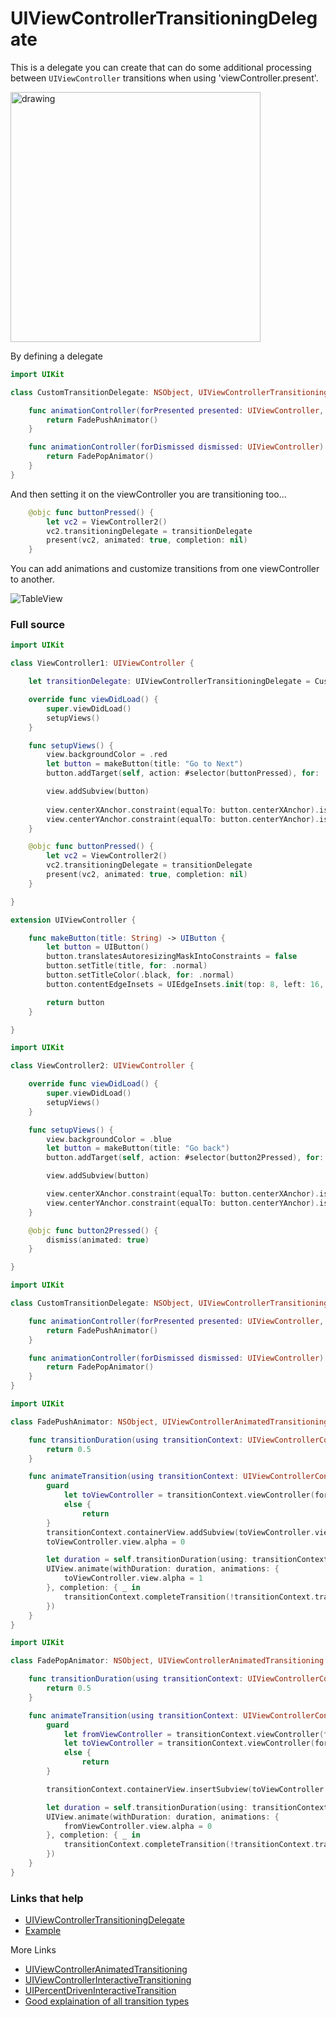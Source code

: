 # UIViewControllerTransitioningDelegate

This is a delegate you can create that can do some additional processing between `UIViewController` transitions when using 'viewController.present'. 

<img src="https://github.com/jrasmusson/ios-starter-kit/blob/master/animations/UIViewControllerTransitioningDelegate/images/transition.png" alt="drawing" width="400"/>

By defining a delegate

```swift
import UIKit

class CustomTransitionDelegate: NSObject, UIViewControllerTransitioningDelegate {

    func animationController(forPresented presented: UIViewController, presenting: UIViewController, source: UIViewController) -> UIViewControllerAnimatedTransitioning? {
        return FadePushAnimator()
    }

    func animationController(forDismissed dismissed: UIViewController) -> UIViewControllerAnimatedTransitioning? {
        return FadePopAnimator()
    }
}
```

And then setting it on the viewController you are transitioning too...

```swift
    @objc func buttonPressed() {
        let vc2 = ViewController2()
        vc2.transitioningDelegate = transitionDelegate
        present(vc2, animated: true, completion: nil)
    }
```

You can add animations and customize transitions from one viewController to another.

![TableView](https://github.com/jrasmusson/ios-starter-kit/blob/master/animations/UIViewControllerTransitioningDelegate/demo.gif)

### Full source

```swift
import UIKit

class ViewController1: UIViewController {

    let transitionDelegate: UIViewControllerTransitioningDelegate = CustomTransitionDelegate()

    override func viewDidLoad() {
        super.viewDidLoad()
        setupViews()
    }

    func setupViews() {
        view.backgroundColor = .red
        let button = makeButton(title: "Go to Next")
        button.addTarget(self, action: #selector(buttonPressed), for: .touchUpInside)

        view.addSubview(button)
        
        view.centerXAnchor.constraint(equalTo: button.centerXAnchor).isActive = true
        view.centerYAnchor.constraint(equalTo: button.centerYAnchor).isActive = true
    }

    @objc func buttonPressed() {
        let vc2 = ViewController2()
        vc2.transitioningDelegate = transitionDelegate
        present(vc2, animated: true, completion: nil)
    }

}

extension UIViewController {

    func makeButton(title: String) -> UIButton {
        let button = UIButton()
        button.translatesAutoresizingMaskIntoConstraints = false
        button.setTitle(title, for: .normal)
        button.setTitleColor(.black, for: .normal)
        button.contentEdgeInsets = UIEdgeInsets.init(top: 8, left: 16, bottom: 8, right: 16)

        return button
    }

}
```

```swift
import UIKit

class ViewController2: UIViewController {

    override func viewDidLoad() {
        super.viewDidLoad()
        setupViews()
    }

    func setupViews() {
        view.backgroundColor = .blue
        let button = makeButton(title: "Go back")
        button.addTarget(self, action: #selector(button2Pressed), for: .touchUpInside)

        view.addSubview(button)

        view.centerXAnchor.constraint(equalTo: button.centerXAnchor).isActive = true
        view.centerYAnchor.constraint(equalTo: button.centerYAnchor).isActive = true
    }

    @objc func button2Pressed() {
        dismiss(animated: true)
    }

}
```

```swift
import UIKit

class CustomTransitionDelegate: NSObject, UIViewControllerTransitioningDelegate {

    func animationController(forPresented presented: UIViewController, presenting: UIViewController, source: UIViewController) -> UIViewControllerAnimatedTransitioning? {
        return FadePushAnimator()
    }

    func animationController(forDismissed dismissed: UIViewController) -> UIViewControllerAnimatedTransitioning? {
        return FadePopAnimator()
    }
}
```

```swift
import UIKit

class FadePushAnimator: NSObject, UIViewControllerAnimatedTransitioning {

    func transitionDuration(using transitionContext: UIViewControllerContextTransitioning?) -> TimeInterval {
        return 0.5
    }

    func animateTransition(using transitionContext: UIViewControllerContextTransitioning) {
        guard
            let toViewController = transitionContext.viewController(forKey: .to)
            else {
                return
        }
        transitionContext.containerView.addSubview(toViewController.view)
        toViewController.view.alpha = 0

        let duration = self.transitionDuration(using: transitionContext)
        UIView.animate(withDuration: duration, animations: {
            toViewController.view.alpha = 1
        }, completion: { _ in
            transitionContext.completeTransition(!transitionContext.transitionWasCancelled)
        })
    }
}
```

```swift
import UIKit

class FadePopAnimator: NSObject, UIViewControllerAnimatedTransitioning {

    func transitionDuration(using transitionContext: UIViewControllerContextTransitioning?) -> TimeInterval {
        return 0.5
    }

    func animateTransition(using transitionContext: UIViewControllerContextTransitioning) {
        guard
            let fromViewController = transitionContext.viewController(forKey: .from),
            let toViewController = transitionContext.viewController(forKey: .to)
            else {
                return
        }

        transitionContext.containerView.insertSubview(toViewController.view, belowSubview: fromViewController.view)

        let duration = self.transitionDuration(using: transitionContext)
        UIView.animate(withDuration: duration, animations: {
            fromViewController.view.alpha = 0
        }, completion: { _ in
            transitionContext.completeTransition(!transitionContext.transitionWasCancelled)
        })
    }
}
```


### Links that help

- [UIViewControllerTransitioningDelegate](https://developer.apple.com/documentation/uikit/uiviewcontrollertransitioningdelegate)
- [Example](https://itnext.io/learn-ios-custom-view-controller-animation-transition-once-for-all-9db80ad447e)

More Links

- [UIViewControllerAnimatedTransitioning](https://developer.apple.com/documentation/uikit/uiviewcontrolleranimatedtransitioning)
- [UIViewControllerInteractiveTransitioning](https://developer.apple.com/documentation/uikit/uiviewcontrollerinteractivetransitioning)
- [UIPercentDrivenInteractiveTransition](https://developer.apple.com/documentation/uikit/uipercentdriveninteractivetransition)
- [Good explaination of all transition types](https://guides.codepath.com/ios/View-Controller-Transitions)
